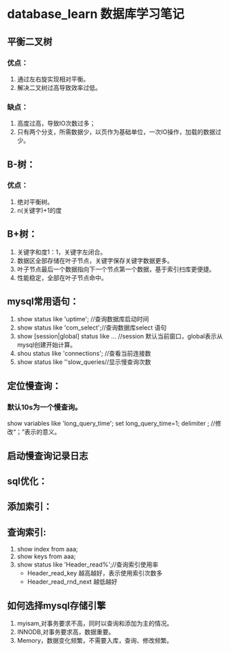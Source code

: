 # database_learn 数据库学习笔记
## 平衡二叉树
### 优点：
  1. 通过左右旋实现相对平衡。
  2. 解决二叉树过高导致效率过低。
### 缺点：
  1. 高度过高，导致IO次数过多；
  2. 只有两个分支，所需数据少，以页作为基础单位，一次IO操作，加载的数据过少。
## B-树：
### 优点：
  1. 绝对平衡树。
  2. n(关键字)+1的度
## B+树：
  1. 关键字和度1：1，关键字左闭合。
  2. 数据区全部存储在叶子节点，关键字保存关键字数据更多。
  3. 叶子节点最后一个数据指向下一个节点第一个数据，基于索引扫库更便捷。
  4. 性能稳定，全部在叶子节点命中。
## mysql常用语句：
  1. show status like 'uptime'; //查询数据库启动时间
  2. show status like 'com_select';//查询数据库select 语句
  3. show [session|global] status like ... //session 默认当前窗口，global表示从mysql创建开始计算。
  4. shou status like 'connections'; //查看当前连接数
  5. show status like ''slow_queries//显示慢查询次数
## 定位慢查询：
### 默认10s为一个慢查询。
  show variables like 'long_query_time';
  set long_query_time=1;
  delimiter ;  //修改“；”表示的意义。
## 启动慢查询记录日志

## sql优化：

## 添加索引：

## 查询索引:
  1. show index from aaa;
  2. show keys from aaa;
  1. show status like 'Header_read%';//查询索引使用率
      + Header_read_key 越高越好，表示使用索引次数多
      + Header_read_rnd_next 越低越好
## 如何选择mysql存储引擎
  1. myisam,对事务要求不高，同时以查询和添加为主的情况。
  2. INNODB,对事务要求高，数据重要。
  2. Memory，数据变化频繁，不需要入库，查询、修改频繁。

